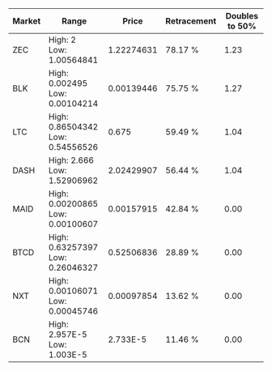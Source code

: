 | Market | Range | Price| Retracement | Doubles to 50% |
| --- | --- | --- | --- | --- |
| ZEC | High: 2<br />Low: 1.00564841 | 1.22274631 | 78.17 % | 1.23 |
| BLK | High: 0.002495<br />Low: 0.00104214 | 0.00139446 | 75.75 % | 1.27 |
| LTC | High: 0.86504342<br />Low: 0.54556526 | 0.675 | 59.49 % | 1.04 |
| DASH | High: 2.666<br />Low: 1.52906962 | 2.02429907 | 56.44 % | 1.04 |
| MAID | High: 0.00200865<br />Low: 0.00100607 | 0.00157915 | 42.84 % | 0.00 |
| BTCD | High: 0.63257397<br />Low: 0.26046327 | 0.52506836 | 28.89 % | 0.00 |
| NXT | High: 0.00106071<br />Low: 0.00045746 | 0.00097854 | 13.62 % | 0.00 |
| BCN | High: 2.957E-5<br />Low: 1.003E-5 | 2.733E-5 | 11.46 % | 0.00 |
